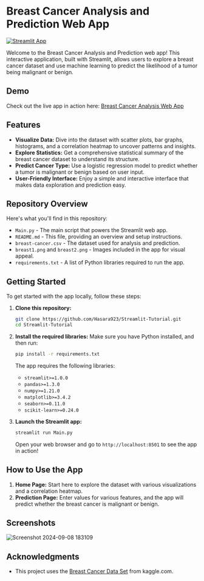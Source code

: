 

# Breast Cancer Analysis and Prediction Web App

[![Streamlit App](https://static.streamlit.io/badges/streamlit_badge_black_white.svg)](https://app-tutorial-bsqeupdrqbcvyu7j6of4ee.streamlit.app/)

Welcome to the Breast Cancer Analysis and Prediction web app! This interactive application, built with Streamlit, allows users to explore a breast cancer dataset and use machine learning to predict the likelihood of a tumor being malignant or benign.

## Demo

Check out the live app in action here: [Breast Cancer Analysis Web App](https://app-tutorial-bsqeupdrqbcvyu7j6of4ee.streamlit.app/)

## Features

- **Visualize Data:** Dive into the dataset with scatter plots, bar graphs, histograms, and a correlation heatmap to uncover patterns and insights.
- **Explore Statistics:** Get a comprehensive statistical summary of the breast cancer dataset to understand its structure.
- **Predict Cancer Type:** Use a logistic regression model to predict whether a tumor is malignant or benign based on user input.
- **User-Friendly Interface:** Enjoy a simple and interactive interface that makes data exploration and prediction easy.

## Repository Overview

Here's what you'll find in this repository:

- `Main.py` - The main script that powers the Streamlit web app.
- `README.md` - This file, providing an overview and setup instructions.
- `breast-cancer.csv` - The dataset used for analysis and prediction.
- `breast1.png` and `breast2.png` - Images included in the app for visual appeal.
- `requirements.txt` - A list of Python libraries required to run the app.

## Getting Started

To get started with the app locally, follow these steps:

1. **Clone this repository:**
   ```bash
   git clone https://github.com/Hasara923/Streamlit-Tutorial.git
   cd Streamlit-Tutorial
   ```

2. **Install the required libraries:**
   Make sure you have Python installed, and then run:
   ```bash
   pip install -r requirements.txt
   ```

   The app requires the following libraries:
   - `streamlit>=1.0.0`
   - `pandas>=1.3.0`
   - `numpy>=1.21.0`
   - `matplotlib>=3.4.2`
   - `seaborn>=0.11.0`
   - `scikit-learn>=0.24.0`

3. **Launch the Streamlit app:**
   ```bash
   streamlit run Main.py
   ```
   Open your web browser and go to `http://localhost:8501` to see the app in action!

## How to Use the App

1. **Home Page:** Start here to explore the dataset with various visualizations and a correlation heatmap.
2. **Prediction Page:** Enter values for various features, and the app will predict whether the breast cancer is malignant or benign.

## Screenshots

![Screenshot 2024-09-08 183109](https://github.com/user-attachments/assets/96f212ea-9213-4d99-9a32-954ef5579478)

## Acknowledgments

- This project uses the [Breast Cancer Data Set](https://www.kaggle.com/datasets/yasserh/breast-cancer-dataset) from kaggle.com.

